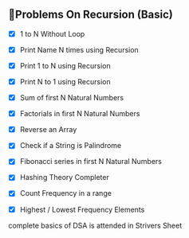 ## 🚀Problems On Recursion (Basic)    

- [x] 1 to N Without Loop   
- [x] Print Name N times using Recursion     
- [x] Print 1 to N using Recursion   
- [x] Print N to 1 using Recursion   
- [x] Sum of first N Natural Numbers  
- [x] Factorials in first N Natural Numbers
- [x] Reverse an Array
- [x] Check if a String is Palindrome
- [x]  Fibonacci series in first N Natural Numbers


- [x] Hashing Theory Completer
- [x] Count Frequency in a range
- [x] Highest / Lowest Frequency Elements

complete basics of DSA is attended in Strivers Sheet
